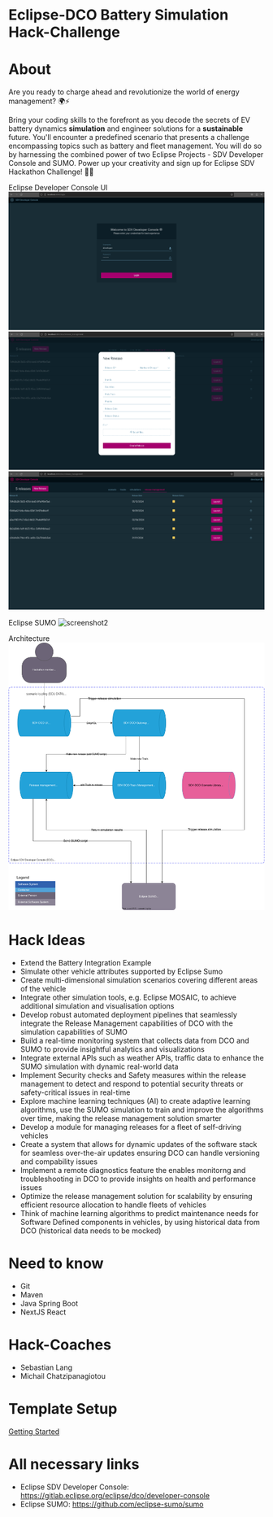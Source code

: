 #  Eclipse-DCO Battery Simulation Hack-Challenge

# About

Are you ready to charge ahead and revolutionize the world of energy management? :earth_africa::zap:

Bring your coding skills to the forefront as you decode the secrets of EV battery dynamics **simulation** and engineer solutions for a **sustainable** future. You'll encounter a predefined scenario that presents a challenge encompassing topics such as battery and fleet management. You will do so by harnessing the combined power of two Eclipse Projects - SDV Developer Console and SUMO.
Power up your creativity and sign up for Eclipse SDV Hackathon Challenge! :rocket::battery:


Eclipse Developer Console UI
![grafik](docs/images/DCO-UI_1.png)
![grafik](docs/images/DCO-UI_3.png)
![grafik](docs/images/DCO-UI_2.png)

Eclipse SUMO
![screenshot2](https://github.com/Eclipse-SDV-Hackathon-Accenture/dco-hack-challenge/assets/39406862/72d77ab4-71a0-4f75-b909-f9a2f06dc5f7)

Architecture
![grafik](docs/images/DCO-eclipse_v2.svg "System Diagram: Eclipse Developer Console DCO")

# Hack Ideas

- Extend the Battery Integration Example
- Simulate other vehicle attributes supported by Eclipse Sumo
- Create multi-dimensional simulation scenarios covering different areas of the vehicle
- Integrate other simulation tools, e.g. Eclipse MOSAIC, to achieve additional simulation and visualisation options
- Develop robust automated deployment pipelines that seamlessly integrate the Release Management capabilities of DCO with the simulation capabilities of SUMO
- Build a real-time monitoring system that collects data from DCO and SUMO to provide insightful analytics and visualizations
- Integrate external APIs such as weather APIs, traffic data to enhance the SUMO simulation with dynamic real-world data
- Implement Security checks and Safety measures within the release management to detect and respond to potential security threats or safety-critical issues in real-time
- Explore machine learning techniques (AI) to create adaptive learning algorithms, use the SUMO simulation to train and improve the algorithms over time, making the release management solution smarter
- Develop a module for managing releases for a fleet of self-driving vehicles
- Create a system that allows for dynamic updates of the software stack for seamless over-the-air updates ensuring DCO can handle versioning and compability issues
- Implement a remote diagnostics feature the enables monitorng and troubleshooting in DCO to provide insights on health and performance issues
- Optimize the release management solution for scalability by ensuring efficient resource allocation to handle fleets of vehicles
- Think of machine learning algorithms to predict maintenance needs for Software Defined components in vehicles, by using historical data from DCO (historical data needs to be mocked)

# Need to know

- Git
- Maven
- Java Spring Boot
- NextJS React

# Hack-Coaches

- Sebastian Lang
- Michail Chatzipanagiotou

# Template Setup

[Getting Started](https://github.com/Eclipse-SDV-Hackathon-Accenture/dco-hack-challenge/blob/main/README_DCO.md)

# All necessary links

- Eclipse SDV Developer Console: https://gitlab.eclipse.org/eclipse/dco/developer-console
- Eclipse SUMO: https://github.com/eclipse-sumo/sumo
